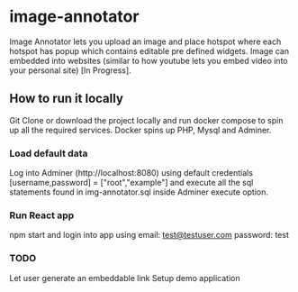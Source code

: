 # image-annotator
Image Annotator lets you upload an image and place hotspot where each hotspot has popup which contains editable pre defined widgets. Image can embedded into websites (similar to how youtube lets you embed video into your personal site) [In Progress].

## How to run it locally
Git Clone or download the project locally and run docker compose to spin up all the required services.
Docker spins up PHP, Mysql and Adminer.

### Load default data
Log into Adminer (http://localhost:8080) using default credentials [username,password] = ["root","example"]  and execute all the sql statements found in img-annotator.sql inside Adminer execute option.

### Run React app
npm start and login into app using
email: test@testuser.com
password: test

### TODO
Let user generate an embeddable link
Setup demo application


